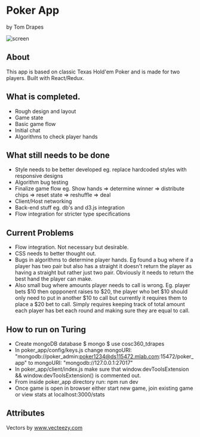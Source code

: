 # Poker App
by Tom Drapes

![screen](https://github.com/doctorApes/poker_app/blob/master/client/src/Screenshots/Screen%20Shot%202018-10-07%20at%2012.40.04%20pm.png)

## About

This app is based on classic Texas Hold'em Poker and is made for two players.
Built with React/Redux.

## What is completed.
* Rough design and layout
* Game state
* Basic game flow
* Initial chat
* Algorithms to check player hands

## What still needs to be done
* Style needs to be better developed eg. replace hardcoded styles with responsive designs
* Algorithm bug testing
* Finalize game flow eg. Show hands => determine winner => distribute chips => reset state => reshuffle => deal
* Client/Host networking
* Back-end stuff eg. db's and d3.js integration
* Flow integration for stricter type specifications



## Current Problems
* Flow integration. Not necessary but desirable.
* CSS needs to better thought out.
* Bugs in algorithms to determine player hands. Eg found a bug where if a player has two pair but also has a straight it
doesn't return the player as having a straight but rather just two pair. Obviously it needs to return the best hand the player
can make.
* Also small bug where amounts player needs to call is wrong. Eg. player bets $10 then oppponent raises to $20, the player who bet $10 should only need to put in another $10 to call but currently it requires them to place a $20 bet to call. Simply requires keeping track of total amount each player has bet each round and making sure they are equal to call.

## How to run on Turing
* Create mongoDB database
$ mongo
$ use cosc360_tdrapes
* In poker_app/config/keys.js change mongoURI: "mongodb://poker_admin:poker1234@ds115472.mlab.com:15472/poker_app" to mongoURI: "mongodb://127.0.0.1:27017"
* In poker_app/client/index.js make sure that window.devToolsExtension && window.devToolsExtension() is commented out.
* From inside poker_app directory run: npm run dev
* Once game is open in browser either start new game, join existing game or view stats at localhost:3000/stats
## Attributes
Vectors by <a href="https://www.Vecteezy.com">www.vecteezy.com</a>
